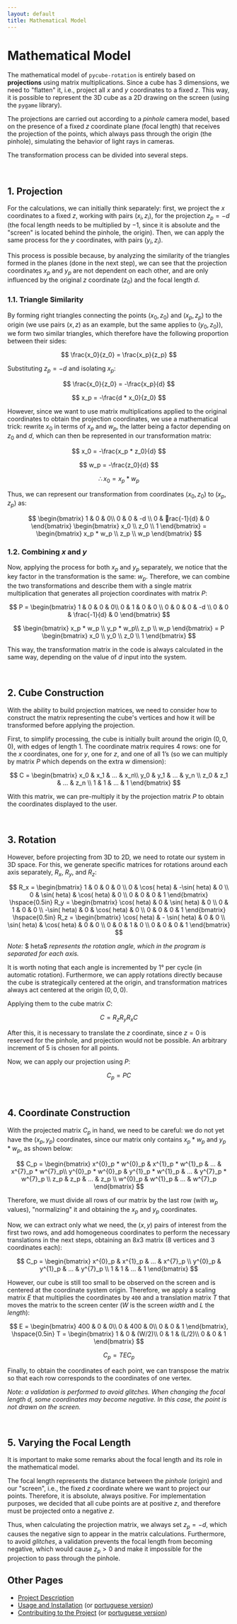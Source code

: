 ```yaml
---
layout: default
title: Mathematical Model
---
```


# Mathematical Model

The mathematical model of `pycube-rotation` is entirely based on **projections** using matrix multiplications. Since a cube has 3 dimensions, we need to "flatten" it, i.e., project all $x$ and $y$ coordinates to a fixed $z$. This way, it is possible to represent the 3D cube as a 2D drawing on the screen (using the `pygame` library).

The projections are carried out according to a *pinhole* camera model, based on the presence of a fixed $z$ coordinate plane (focal length) that receives the projection of the points, which always pass through the origin (the pinhole), simulating the behavior of light rays in cameras.

The transformation process can be divided into several steps.

<br/>

## 1. Projection

For the calculations, we can initially think separately: first, we project the $x$ coordinates to a fixed $z$, working with pairs $(x_i, z_i)$, for the projection $z_p = -d$ (the focal length needs to be multiplied by $-1$, since it is absolute and the "screen" is located behind the pinhole, the origin). Then, we can apply the same process for the $y$ coordinates, with pairs $(y_i, z_i)$.

This process is possible because, by analyzing the similarity of the triangles formed in the planes (done in the next step), we can see that the projection coordinates $x_p$ and $y_p$ are not dependent on each other, and are only influenced by the original $z$ coordinate ($z_0$) and the focal length $d$.

### 1.1. Triangle Similarity

By forming right triangles connecting the points $(x_0, z_0)$ and $(x_p, z_p)$ to the origin (we use pairs $(x, z)$ as an example, but the same applies to $(y_0, z_0)$), we form two similar triangles, which therefore have the following proportion between their sides:

$$  
\frac{x_0}{z_0} = \frac{x_p}{z_p}
$$

Substituting $z_p = -d$ and isolating $x_p$:

$$
\frac{x_0}{z_0} = -\frac{x_p}{d}  
$$

$$
x_p = -\frac{d * x_0}{z_0}
$$

However, since we want to use matrix multiplications applied to the original coordinates to obtain the projection coordinates, we use a mathematical trick: rewrite $x_0$ in terms of $x_p$ and $w_p$, the latter being a factor depending on $z_0$ and $d$, which can then be represented in our transformation matrix:

$$
x_0 = -\frac{x_p * z_0}{d}
$$

$$
w_p = -\frac{z_0}{d}
$$

$$
	\therefore x_0 = x_p * w_p
$$

Thus, we can represent our transformation from coordinates $(x_0, z_0)$ to $(x_p, z_p)$ as:

$$
\begin{bmatrix}
1 & 0 & 0\\
0 & 0 & -d \\
0 & rac{-1}{d} & 0
\end{bmatrix}
\begin{bmatrix}
x_0 \\
z_0 \\
1
\end{bmatrix} = 
\begin{bmatrix}
x_p * w_p \\
z_p \\
w_p
\end{bmatrix}
$$

### 1.2. Combining $x$ and $y$

Now, applying the process for both $x_p$ and $y_p$ separately, we notice that the key factor in the transformation is the same: $w_p$. Therefore, we can combine the two transformations and describe them with a single matrix multiplication that generates all projection coordinates with matrix $P$:

$$
P = \begin{bmatrix}
1 & 0 & 0 & 0\\
0 & 1 & 0 & 0 \\
0 & 0 & 0 & -d \\
0 & 0 & \frac{-1}{d} & 0
\end{bmatrix}
$$

$$
\begin{bmatrix}
x_p * w_p \\
y_p * w_p\\
z_p \\
w_p
\end{bmatrix} = P
\begin{bmatrix}
x_0 \\
y_0 \\
z_0 \\
1
\end{bmatrix}
$$

This way, the transformation matrix in the code is always calculated in the same way, depending on the value of $d$ input into the system.

<br/>

## 2. Cube Construction

With the ability to build projection matrices, we need to consider how to construct the matrix representing the cube's vertices and how it will be transformed before applying the projection.

First, to simplify processing, the cube is initially built around the origin $(0, 0, 0)$, with edges of length 1. The coordinate matrix requires 4 rows: one for the $x$ coordinates, one for $y$, one for $z$, and one of all 1’s (so we can multiply by matrix $P$ which depends on the extra $w$ dimension):

$$
C = \begin{bmatrix}
x_0 & x_1 & ... & x_n\\
y_0 & y_1 & ... & y_n \\
z_0 & z_1 & ... & z_n \\
1 & 1 & ... & 1
\end{bmatrix}
$$

With this matrix, we can pre-multiply it by the projection matrix $P$ to obtain the coordinates displayed to the user.

<br/>

## 3. Rotation

However, before projecting from 3D to 2D, we need to rotate our system in 3D space. For this, we generate specific matrices for rotations around each axis separately, $R_x$, $R_y$, and $R_z$:

$$
R_x = \begin{bmatrix}
1 & 0 & 0 & 0 \\
0 & \cos(	heta) & -\sin(	heta) & 0 \\
0 & \sin(	heta) & \cos(	heta) & 0 \\
0 & 0 & 0 & 1
\end{bmatrix}
\hspace{0.5in}
R_y = \begin{bmatrix}
\cos(	heta) & 0 & \sin(	heta) & 0 \\
0 & 1 & 0 & 0 \\
-\sin(	heta) & 0 & \cos(	heta) & 0 \\
0 & 0 & 0 & 1
\end{bmatrix}
\hspace{0.5in}
R_z = \begin{bmatrix}
\cos(	heta) & - \sin(	heta) & 0 & 0 \\
\sin(	heta) & \cos(	heta) & 0 & 0 \\
0 & 0 & 1 & 0 \\
0 & 0 & 0 & 1
\end{bmatrix}
$$

*Note:* $	heta$ *represents the rotation angle, which in the program is separated for each axis.*

It is worth noting that each angle is incremented by 1° per cycle (in automatic rotation). Furthermore, we can apply rotations directly because the cube is strategically centered at the origin, and transformation matrices always act centered at the origin $(0, 0, 0)$.

Applying them to the cube matrix $C$:

$$
C = R_z R_y R_x C
$$

After this, it is necessary to translate the $z$ coordinate, since $z = 0$ is reserved for the pinhole, and projection would not be possible. An arbitrary increment of 5 is chosen for all points.

Now, we can apply our projection using $P$:

$$
C_p = PC
$$

<br/>

## 4. Coordinate Construction

With the projected matrix $C_p$ in hand, we need to be careful: we do not yet have the $(x_p, y_p)$ coordinates, since our matrix only contains $x_p * w_p$ and $y_p * w_p$, as shown below:

$$
C_p = \begin{bmatrix}
x^{0}_p * w^{0}_p & x^{1}_p * w^{1}_p & ... & x^{7}_p * w^{7}_p\\
y^{0}_p * w^{0}_p & y^{1}_p * w^{1}_p & ... & y^{7}_p * w^{7}_p \\
z_p & z_p & ... & z_p \\
w^{0}_p & w^{1}_p & ... & w^{7}_p
\end{bmatrix}
$$

Therefore, we must divide all rows of our matrix by the last row (with $w_p$ values), "normalizing" it and obtaining the $x_p$ and $y_p$ coordinates.

Now, we can extract only what we need, the $(x, y)$ pairs of interest from the first two rows, and add homogeneous coordinates to perform the necessary translations in the next steps, obtaining an $8x3$ matrix (8 vertices and 3 coordinates each):

$$
C_p = \begin{bmatrix}
x^{0}_p & x^{1}_p & ... & x^{7}_p \\
y^{0}_p & y^{1}_p & ... & y^{7}_p \\
1 & 1 & ... & 1
\end{bmatrix}
$$

However, our cube is still too small to be observed on the screen and is centered at the coordinate system origin. Therefore, we apply a scaling matrix $E$ that multiplies the coordinates by `400` and a translation matrix $T$ that moves the matrix to the screen center ($W$ is the screen *width* and $L$ the *length*):

$$
E = \begin{bmatrix}
400 & 0 & 0\\
0 & 400 & 0\\
0 & 0 & 1
\end{bmatrix},
\hspace{0.5in}
T = \begin{bmatrix}
1 & 0 & (W/2)\\
0 & 1 & (L/2)\\
0 & 0 & 1
\end{bmatrix}
$$  

$$
C_p = T E C_p
$$

Finally, to obtain the coordinates of each point, we can transpose the matrix so that each row corresponds to the coordinates of one vertex.

*Note: a validation is performed to avoid glitches. When changing the focal length $d$, some coordinates may become negative. In this case, the point is not drawn on the screen.*

<br/>

## 5. Varying the Focal Length

It is important to make some remarks about the focal length and its role in the mathematical model.

The focal length represents the distance between the *pinhole* (origin) and our "screen", i.e., the fixed $z$ coordinate where we want to project our points. Therefore, it is absolute, always positive. For implementation purposes, we decided that all cube points are at positive $z$, and therefore must be projected onto a negative $z$.

Thus, when calculating the projection matrix, we always set $z_p = -d$, which causes the negative sign to appear in the matrix calculations. Furthermore, to avoid *glitches*, a validation prevents the focal length from becoming negative, which would cause $z_p > 0$ and make it impossible for the projection to pass through the pinhole.

## Other Pages

- [Project Description](README.md)
- [Usage and Installation](docs/README.md) (or [portuguese version](docs/README-PTBR.md))
- [Contribuiting to the Project](docs/CONTRIBUTING_.md) (or [portuguese version](docs/CONTRIBUTING-PTBR.md))